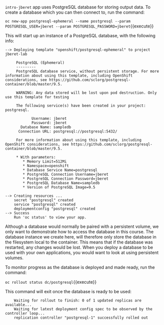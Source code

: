 ``intro-jberet`` app uses PostgreSQL database for storing output data. 
To create a database which you can then connect to, run the command:

``oc new-app postgresql-ephemeral --name postgresql --param POSTGRESQL_USER=jberet --param POSTGRESQL_PASSWORD=jberet``{{execute}}

This will start up an instance of a PostgreSQL database, with the following info:

```text
--> Deploying template "openshift/postgresql-ephemeral" to project jberet-lab

     PostgreSQL (Ephemeral)
     ---------
     PostgreSQL database service, without persistent storage. For more information about using this template, including OpenShift considerations, see https://github.com/sclorg/postgresql-container/blob/master/9.5.

     WARNING: Any data stored will be lost upon pod destruction. Only use this template for testing

     The following service(s) have been created in your project: postgresql.

            Username: jberet
            Password: jberet
       Database Name: sampledb
      Connection URL: postgresql://postgresql:5432/

     For more information about using this template, including OpenShift considerations, see https://github.com/sclorg/postgresql-container/blob/master/9.5.

     * With parameters:
        * Memory Limit=512Mi
        * Namespace=openshift
        * Database Service Name=postgresql
        * PostgreSQL Connection Username=jberet
        * PostgreSQL Connection Password=jberet
        * PostgreSQL Database Name=sampledb
        * Version of PostgreSQL Image=9.5

--> Creating resources ...
    secret "postgresql" created
    service "postgresql" created
    deploymentconfig "postgresql" created
--> Success
    Run 'oc status' to view your app.
```

Although a database would normally be paired with a persistent volume, we only want to demonstrate how to access the database in this course. The database instance we create here, will therefore only store the database in the filesystem local to the container. This means that if the database was restarted, any changes would be lost. When you deploy a database to be used with your own applications, you would want to look at using persistent volumes.

To monitor progress as the database is deployed and made ready, run the command:

``oc rollout status dc/postgresql``{{execute}}

This command will exit once the database is ready to be used:

```text
    Waiting for rollout to finish: 0 of 1 updated replicas are available...
    Waiting for latest deployment config spec to be observed by the controller loop...
	replication controller "postgresql-1" successfully rolled out
```


